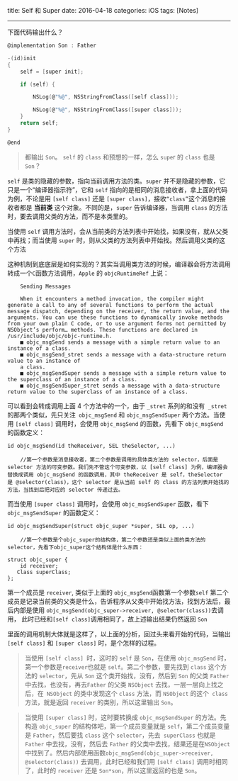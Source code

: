 title: Self 和 Super
date: 2016-04-18 
categories: iOS
tags: [Notes]

---

下面代码输出什么？

```c
@implementation Son : Father

-(id)init
{
    self = [super init];

    if (self) {

        NSLog(@"%@", NSStringFromClass([self class]));

        NSLog(@"%@", NSStringFromClass([super class]));
    }
    return self;
}

@end

```

> 都输出 `Son`。 `self` 的 `class` 和预想的一样，怎么 `supe`r 的 `class` 也是 `Son`？

`self` 是类的隐藏的参数，指向当前调用方法的类。`super` 并不是隐藏的参数，它只是一个“编译器指示符”，它和 `self` 指向的是相同的消息接收者，拿上面的代码为例，不论是用 `[self class]` 还是 `[super class]`，接收`“class”`这个消息的接收者都是 **当前类** 这个对象。不同的是，`super` 告诉编译器，当调用 `class` 的方法时，要去调用父类的方法，而不是本类里的。

 当使用 `self` 调用方法时，会从当前类的方法列表中开始找，如果没有，就从父类中再找；而当使用 `super` 时，则从父类的方法列表中开始找。然后调用父类的这个方法

 这种机制到底底层是如何实现的？其实当调用类方法的时候，编译器会将方法调用转成一个` C `函数方法调用，`Apple` 的 `objcRuntimeRef` 上说：

```
    Sending Messages

    When it encounters a method invocation, the compiler might generate a call to any of several functions to perform the actual message dispatch, depending on the receiver, the return value, and the arguments. You can use these functions to dynamically invoke methods from your own plain C code, or to use argument forms not permitted by NSObject’s perform… methods. These functions are declared in /usr/include/objc/objc-runtime.h.
    ■ objc_msgSend sends a message with a simple return value to an instance of a class.
    ■ objc_msgSend_stret sends a message with a data-structure return value to an instance of
    a class.
    ■ objc_msgSendSuper sends a message with a simple return value to the superclass of an instance of a class.
    ■ objc_msgSendSuper_stret sends a message with a data-structure return value to the superclass of an instance of a class.
```

可以看到会转成调用上面 4 个方法中的一个，由于 `_stret` 系列的和没有` _stret` 的那两个类似，先只关注` objc_msgSend` 和 `objc_msgSendSuper` 两个方法。当使用 `[self class]` 调用时，会使用 `objc_msgSend` 的函数，先看下 `objc_msgSend` 的函数定义：

```
id objc_msgSend(id theReceiver, SEL theSelector, ...)

    //第一个参数是消息接收者，第二个参数是调用的具体类方法的 selector，后面是 selector 方法的可变参数。我们先不管这个可变参数，以 [self class] 为例，编译器会替换成调用 objc_msgSend 的函数调用，其中 theReceiver 是 self，theSelector 是 @selector(class)，这个 selector 是从当前 self 的 class 的方法列表开始找的方法，当找到后把对应的 selector 传递过去。
```

而当使用 `[super class]` 调用时，会使用 `objc_msgSendSuper` 函数，看下 `objc_msgSendSuper` 的函数定义：

```
id objc_msgSendSuper(struct objc_super *super, SEL op, ...)

    //第一个参数是个objc_super的结构体，第二个参数还是类似上面的类方法的selector，先看下objc_super这个结构体是什么东西：

struct objc_super {
    id receiver;
   Class superClass;
};
```

第一个成员是 `receiver`, 类似于上面的 `objc_msgSend`函数第一个参数`self`
第二个成员是记录当前类的父类是什么，告诉程序从父类中开始找方法，找到方法后，最后内部是使用 `objc_msgSend(objc_super->receiver, @selector(class))`去调用， 此时已经和`[self class]`调用相同了，故上述输出结果仍然返回 `Son`

里面的调用机制大体就是这样了，以上面的分析，回过头来看开始的代码，当输出` [self class]` 和 `[super class]` 时，是个怎样的过程。

> 当使用 `[self class] `时，这时的 `self` 是 `Son`，在使用 `objc_msgSend` 时，第一个参数是` receiver `也就是 `self`。第二个参数，要先找到 `class` 这个方法的 `selector`，先从  `Son` 这个类开始找，没有，然后到 `Son` 的父类 `Father` 中去找，也没有，再去`Father` 的父类 `NSObject` 去找，一层一层向上找之后，在` NSObject` 的类中发现这个 `class` 方法，而 `NSObject` 的这个` class` 方法，就是返回 `receiver` 的类别，所以这里输出 `Son`。



>当使用 `[super class]` 时，这时要转换成 `objc_msgSendSuper` 的方法。先构造 `objc_super` 的结构体吧，第一个成员变量就是 `self`，第二个成员变量是 `Father`，然后要找 `class` 这个 `selector`，先去` superClass` 也就是 `Father` 中去找，没有，然后去 `Father` 的父类中去找，结果还是在` NSObject `中找到了。然后内部使用函数` objc_msgSend(objc_super->receiver, @selector(class)) ` 去调用，此时已经和我们用 `[self class]` 调用时相同了，此时的 `receiver` 还是 `Son*son`，所以这里返回的也是 `Son`。

